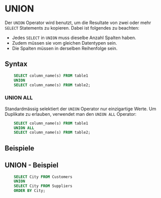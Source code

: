 # UNION

Der `UNION` Operator wird benutzt, um die Resultate von zwei oder mehr `SELECT` Statements zu kopieren. Dabei ist folgendes zu beachten:

- Jedes `SELECT` in `UNION` muss dieselbe Anzahl Spalten haben.
- Zudem müssen sie vom gleichen Datentypen sein.
- Die Spalten müssen in derselben Reihenfolge sein.

## Syntax

```SQL
    SELECT column_name(s) FROM table1
    UNION
    SELECT column_name(s) FROM table2;
``` 

### UNION ALL

Standardmässig selektiert der `UNION` Operator nur einzigartige Werte. Um Duplikate zu erlauben, verwendet man den `UNION ALL` Operator:

```SQL
    SELECT column_name(s) FROM table1
    UNION ALL
    SELECT column_name(s) FROM table2;
```

## Beispiele

## UNION - Beispiel

```SQL
    SELECT City FROM Customers
    UNION
    SELECT City FROM Suppliers
    ORDER BY City;
```
